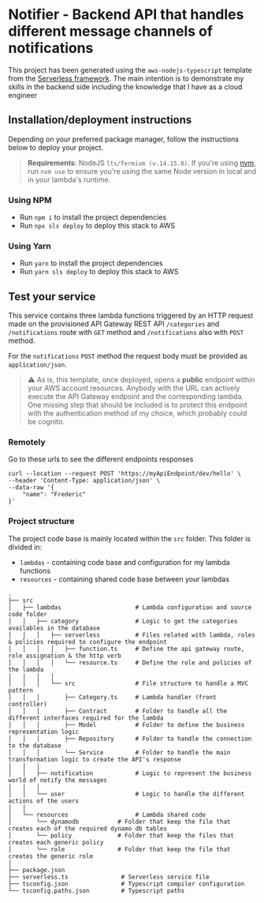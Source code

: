 # Notifier - Backend API that handles different message channels of notifications 

This project has been generated using the `aws-nodejs-typescript` template from the [Serverless framework](https://www.serverless.com/).
The main intention is to demonstrate my skills in the backend side including the knowledge that I have as a cloud engineer

## Installation/deployment instructions

Depending on your preferred package manager, follow the instructions below to deploy your project.

> **Requirements**: NodeJS `lts/fermium (v.14.15.0)`. If you're using [nvm](https://github.com/nvm-sh/nvm), run `nvm use` to ensure you're using the same Node version in local and in your lambda's runtime.

### Using NPM

- Run `npm i` to install the project dependencies
- Run `npx sls deploy` to deploy this stack to AWS

### Using Yarn

- Run `yarn` to install the project dependencies
- Run `yarn sls deploy` to deploy this stack to AWS

## Test your service

This service contains three lambda functions triggered by an HTTP request made on the provisioned API Gateway REST API `/categories` and `/notifications` route with `GET` method and `/notifications` also with `POST` method. 

For the `notifications` `POST` method the request body must be provided as `application/json`.

> :warning: As is, this template, once deployed, opens a **public** endpoint within your AWS account resources. Anybody with the URL can actively execute the API Gateway endpoint and the corresponding lambda. One missing step that should be included is to protect this endpoint with the authentication method of my choice, which probably could be cognito.

### Remotely

Go to these urls to see the different endpoints responses
```
curl --location --request POST 'https://myApiEndpoint/dev/hello' \
--header 'Content-Type: application/json' \
--data-raw '{
    "name": "Frederic"
}'
```

### Project structure

The project code base is mainly located within the `src` folder. This folder is divided in:

- `lambdas` - containing code base and configuration for my lambda functions
- `resources` - containing shared code base between your lambdas

```
.
├── src
│   ├── lambdas                     # Lambda configuration and source code folder
│   │   ├── category                # Logic to get the categories availables in the database
│   │   │   ├── serverless          # Files related with lambda, roles & policies required to configure the endpoint
│   │   │   │   ├── function.ts     # Define the api gateway route, role assignation & the http verb
│   │   │   │   └── resource.ts     # Define the role and policies of the lambda
│   │   │   │
│   │   │   └── src                 # File structure to handle a MVC pattern 
│   │   │       ├── Category.ts     # Lambda handler (front controller)
│   │   │       ├── Contract        # Folder to handle all the different interfaces required for the lambda
│   │   │       ├── Model           # Folder to define the business representation logic
│   │   │       ├── Repository      # Folder to handle the connection to the database
│   │   │       └── Service         # Folder to handle the main transformation logic to create the API's response
│   │   │
│   │   ├── notification            # Logic to represent the business world of notify the messages
│   │   │
│   │   └── user                    # Logic to handle the different actions of the users
│   │   
│   └── resources                   # Lambda shared code
│       └── dynamodb           # Folder that keep the file that creates each of the required dynamo db tables
│       └── policy             # Folder that keep the files that creates each generic policy 
│       └── role               # Folder that keep the file that creates the generic role
│
├── package.json
├── serverless.ts               # Serverless service file
├── tsconfig.json               # Typescript compiler configuration
└── tsconfig.paths.json         # Typescript paths
```